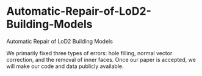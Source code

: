 # Automatic-Repair-of-LoD2-Building-Models
Automatic Repair of LoD2 Building Models

We primarily fixed three types of errors: hole filling, normal vector correction, and the removal of inner faces. Once our paper is accepted, we will make our code and data publicly available.
